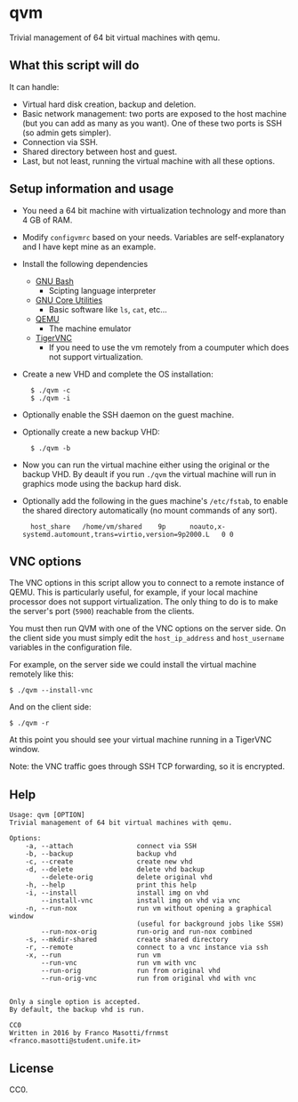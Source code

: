 # qvm

Trivial management of 64 bit virtual machines with qemu.

## What this script will do

It can handle:

- Virtual hard disk creation, backup and deletion.
- Basic network management: two ports are exposed to the host
  machine (but you can add as many as you want). One of these 
  two ports is SSH (so admin gets simpler).
- Connection via SSH.
- Shared directory between host and guest.
- Last, but not least, running the virtual machine with all
  these options.

## Setup information and usage

- You need a 64 bit machine with virtualization technology and more than 4 GB 
  of RAM.

- Modify `configvmrc` based on your needs.
  Variables are self-explanatory and I have kept mine 
  as an example.

- Install the following dependencies
  - [GNU Bash](http://www.gnu.org/software/bash/bash.html)
    - Scipting language interpreter
  - [GNU Core Utilities](https://www.gnu.org/software/coreutils/)
    - Basic software like `ls`, `cat`, etc...
  - [QEMU](https://www.qemu.org/)
    - The machine emulator
  - [TigerVNC](http://www.tigervnc.org)
    - If you need to use the vm remotely from a coumputer which does not 
      support virtualization.

- Create a new VHD and complete the OS installation:

        $ ./qvm -c
        $ ./qvm -i

- Optionally enable the SSH daemon on the guest machine.

- Optionally create a new backup VHD:

        $ ./qvm -b

- Now you can run the virtual machine either using the original or the backup 
  VHD. By deault if you run `./qvm` the virtual machine will run in graphics 
  mode using the backup hard disk.

- Optionally add the following in the gues machine's `/etc/fstab`, to enable 
  the shared directory automatically (no mount commands of any
  sort).

        host_share   /home/vm/shared    9p      noauto,x-systemd.automount,trans=virtio,version=9p2000.L   0 0

## VNC options

The VNC options in this script allow you to connect to a remote instance of 
QEMU. This is particularly useful, for example, if your local machine 
processor does not support virtualization. The only thing to do is to make 
the server's port (`5900`) reachable from the clients.

You must then run QVM with one of the VNC options on the server side.
On the client side you must simply edit the `host_ip_address` and 
`host_username` variables in the configuration file.

For example, on the server side we could install the virtual machine remotely 
like this:

    $ ./qvm --install-vnc

And on the client side:

    $ ./qvm -r

At this point you should see your virtual machine running in a TigerVNC window.

Note: the VNC traffic goes through SSH TCP forwarding, so it is encrypted.

## Help

    Usage: qvm [OPTION]
    Trivial management of 64 bit virtual machines with qemu.

    Options:
        -a, --attach                connect via SSH
        -b, --backup                backup vhd
        -c, --create                create new vhd
        -d, --delete                delete vhd backup
            --delete-orig           delete original vhd
        -h, --help                  print this help
        -i, --install               install img on vhd
            --install-vnc           install img on vhd via vnc
        -n, --run-nox               run vm without opening a graphical window
                                    (useful for background jobs like SSH)
            --run-nox-orig          run-orig and run-nox combined
        -s, --mkdir-shared          create shared directory
        -r, --remote                connect to a vnc instance via ssh
        -x, --run                   run vm
            --run-vnc               run vm with vnc
            --run-orig              run from original vhd
            --run-orig-vnc          run from original vhd with vnc


    Only a single option is accepted.
    By default, the backup vhd is run.

    CC0
    Written in 2016 by Franco Masotti/frnmst <franco.masotti@student.unife.it>

## License

CC0.
